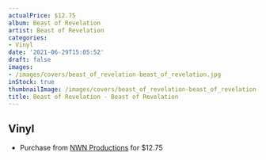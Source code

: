 ```yaml
---
actualPrice: $12.75
album: Beast of Revelation
artist: Beast of Revelation
categories:
- Vinyl
date: '2021-06-29T15:05:52'
draft: false
images:
- /images/covers/beast_of_revelation-beast_of_revelation.jpg
inStock: true
thumbnailImage: /images/covers/beast_of_revelation-beast_of_revelation-thumb.jpg
title: Beast of Revelation - Beast of Revelation
---
```


## Vinyl
* Purchase from [NWN Productions](http://shop.nwnprod.com/index.php?route=product/product&path=75&product_id=6814&sort=pd.name&order=ASC) for $12.75
